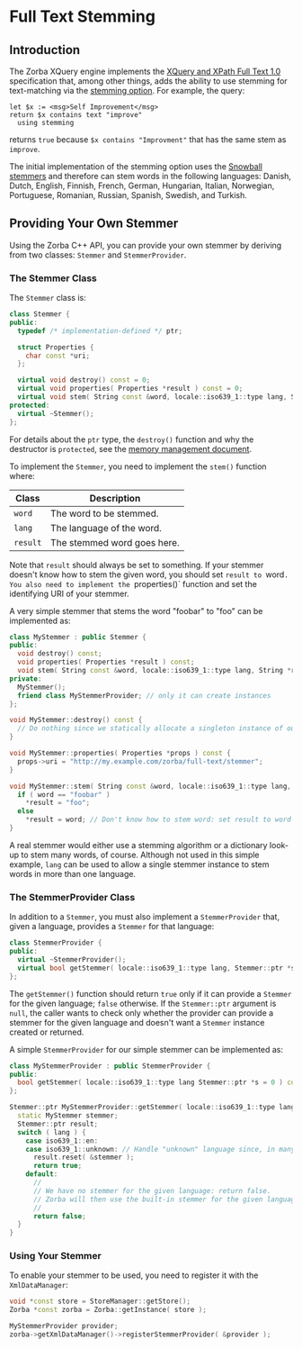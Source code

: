 # Full Text Stemming

## Introduction

The Zorba XQuery engine implements the
<a href="http://www.w3.org/TR/xpath-full-text-10/">XQuery and XPath Full Text 1.0</a>
specification that, among other things,
adds the ability to use stemming for text-matching
via the <a href="http://www.w3.org/TR/xpath-full-text-10/#ftstemoption">stemming option</a>.
For example, the query:

```xquery
let $x := <msg>Self Improvement</msg>
return $x contains text "improve"
  using stemming
```

returns `true` because `$x contains "Improvment"`
that has the same stem as `improve`.

The initial implementation of the stemming option uses the
<a href="http://snowball.tartarus.org/texts/stemmersoverview.html">Snowball stemmers</a>
and therefore can stem words in the following languages:
Danish,
Dutch,
English,
Finnish,
French,
German,
Hungarian,
Italian,
Norwegian,
Portuguese,
Romanian,
Russian,
Spanish,
Swedish,
and
Turkish.

## Providing Your Own Stemmer

Using the Zorba C++ API, you can provide your own stemmer by deriving from two classes: `Stemmer` and `StemmerProvider`.

### The Stemmer Class

The `Stemmer` class is:

```cpp
class Stemmer {
public:
  typedef /* implementation-defined */ ptr;

  struct Properties {
    char const *uri;
  };

  virtual void destroy() const = 0;
  virtual void properties( Properties *result ) const = 0;
  virtual void stem( String const &word, locale::iso639_1::type lang, String *result ) const = 0;
protected:
  virtual ~Stemmer();
};
```

For details about the `ptr` type,
the `destroy()` function and why the destructor is `protected`,
see the [memory management document](../memory_management.md).

To implement the `Stemmer`,
you need to implement the `stem()` function where:

| Class | Description |
| ----- | ----------- |
| `word` | The word to be stemmed. |
| `lang` | The language of the word. |
| `result` | The stemmed word goes here. |

Note that `result` should always be set to something.
If your stemmer doesn't know how to stem the given word, you should set `result to `word`.
You also need to implement the `properties()` function and set the identifying URI of your stemmer.

A very simple stemmer
that stems the word "foobar" to "foo"
can be implemented as:

```cpp
class MyStemmer : public Stemmer {
public:
  void destroy() const;
  void properties( Properties *result ) const;
  void stem( String const &word, locale::iso639_1::type lang, String *result ) const;
private:
  MyStemmer();
  friend class MyStemmerProvider; // only it can create instances
};

void MyStemmer::destroy() const {
  // Do nothing since we statically allocate a singleton instance of our stemmer.
}

void MyStemmer::properties( Properties *props ) const {
  props->uri = "http://my.example.com/zorba/full-text/stemmer";
}

void MyStemmer::stem( String const &word, locale::iso639_1::type lang, String *result ) const {
  if ( word == "foobar" )
    *result = "foo";
  else
    *result = word; // Don't know how to stem word: set result to word as-is.
}
```

A real stemmer would either use a stemming algorithm or a dictionary look-up to stem many words, of course.
Although not used in this simple example, `lang` can be used to allow a single stemmer instance to stem words in more than one language.

### The StemmerProvider Class

In addition to a `Stemmer`,
you must also implement a `StemmerProvider` that, given a language, provides a `Stemmer` for that language:

```cpp
class StemmerProvider {
public:
  virtual ~StemmerProvider();
  virtual bool getStemmer( locale::iso639_1::type lang, Stemmer::ptr *s = 0 ) const = 0;
};
```

The `getStemmer()` function should return `true` only if it can provide a `Stemmer` for the given language; `false` otherwise.
If the `Stemmer::ptr` argument is `null`, the caller wants to check only whether the provider can provide a stemmer for the given language and doesn't want a `Stemmer` instance created or returned.

A simple `StemmerProvider` for our simple stemmer can be implemented as:

```cpp
class MyStemmerProvider : public StemmerProvider {
public:
  bool getStemmer( locale::iso639_1::type lang Stemmer::ptr *s = 0 ) const;
};

Stemmer::ptr MyStemmerProvider::getStemmer( locale::iso639_1::type lang ) const {
  static MyStemmer stemmer;
  Stemmer::ptr result;
  switch ( lang ) {
    case iso639_1::en:
    case iso639_1::unknown: // Handle "unknown" language since, in many cases, the language is not known.
      result.reset( &stemmer );
      return true;
    default: 
      //
      // We have no stemmer for the given language: return false.
      // Zorba will then use the built-in stemmer for the given language.
      //
      return false;
  }
}
```

### Using Your Stemmer

To enable your stemmer to be used, you need to register it with the `XmlDataManager`:

```cpp
void *const store = StoreManager::getStore();
Zorba *const zorba = Zorba::getInstance( store );

MyStemmerProvider provider;
zorba->getXmlDataManager()->registerStemmerProvider( &provider );
```